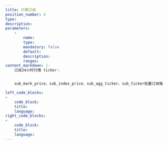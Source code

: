 ```yaml
---
title: 行情订阅
position_number: 4
type:
description:
parameters:
    -
        name:
        type:
        mandatory: false
        default:
        description:
        ranges:
content_markdown: |-
    订阅24小时行情 ticker：


    sub_mark_price、sub_index_price、sub_agg_ticker、sub_ticker批量订阅每3秒推送一次

left_code_blocks:
-
    code_block:
    title:
    language:
right_code_blocks:
-
    code_block:
    title:
    language:
---
```

